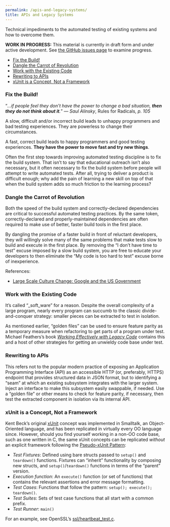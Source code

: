 ```yaml
---
permalink: /apis-and-legacy-systems/
title: APIs and Legacy Systems
---
```

Technical impediments to the automated testing of existing systems and how
to overcome them.

**WORK IN PROGRESS:** This material is currently in draft form and under
active development. See [the GitHub issues
page](https://github.com/18F/automated-testing-playbook/issues) to examine
progress.

- [Fix the Build!](#fix-the-build)
- [Dangle the Carrot of Revolution](#revolution)
- [Work with the Existing Code](#work-with-the-existing-code)
- [Rewriting to APIs](#rewriting-to-apis)
- [xUnit is a Concept, Not a Framework](#xunit)

### <a name="fix-the-build"></a>Fix the Build!

“_...if people feel they don’t have the power to change a bad situation,
**then they do not think about it**._” — _Saul Alinsky_, Rules for Radicals,
_p. 105_

A slow, difficult and/or incorrect build leads to unhappy programmers and bad
testing experiences. They are powerless to change their circumstances.

A fast, correct build leads to happy programmers and good testing experiences.
**They have the power to move fast and try new things**.

Often the first step towards improving automated testing discipline is to fix
the build system. That isn’t to say that educational outreach isn’t also
necessary, but it often necessary to fix the build system before people will
attempt to write automated tests. After all, trying to deliver a product is
difficult enough; why add the pain of learning a new skill on top of that when
the build system adds so much friction to the learning process?

### <a name="revolution"></a>Dangle the Carrot of Revolution

Both the speed of the build system and correctly-declared dependencies are
critical to successful automated testing practices. By the same token,
correctly-declared and properly-maintained dependencies are often required to
make use of better, faster build tools in the first place.

By dangling the promise of a faster build in front of reluctant developers,
they will willingly solve many of the same problems that make tests slow to
build and execute in the first place. By removing the “I don’t have time to
test” excuse imposed by a slow build system, you are free to educate your
developers to then eliminate the “My code is too hard to test” excuse borne of
inexperience.

References:

- [Large Scale Culture Change: Google and the US
  Government](https://18f.gsa.gov/2014/12/11/large-scale-development-culture-change/)

### <a name="work-with-the-existing-code"></a>Work with the Existing Code

It’s called “_soft_ware” for a reason. Despite the overall complexity of a
large program, nearly every program can succumb to the classic
divide-and-conquer strategy: smaller pieces can be extracted to test in
isolation.

As mentioned earlier, “golden files” can be used to ensure feature parity as a
temporary measure when refactoring to get parts of a program under test.
Michael Feathers’s book _[Working Effectively with Legacy
Code](http://www.amazon.com/Working-Effectively-Legacy-Michael-Feathers/dp/0131177052/)_
contains this and a host of other strategies for getting an unwieldy code base
under test.

### <a name="rewriting-to-apis"></a>Rewriting to APIs

This refers not to the popular modern practice of exposing an Application
Programming Interface (API) as an accessible HTTP (or, preferably, HTTPS)
endpoint that provides structured data in JSON format, but to identifying a
“seam” at which an existing subsystem integrates with the larger system.
Inject an interface to make this subsystem easily swappable, if needed. Use a
“golden file” or other means to check for feature parity, if necessary, then
test the extracted component in isolation via its internal API.

### <a name="xunit"></a>xUnit is a Concept, Not a Framework

Kent Beck’s original [xUnit](http://www.xprogramming.com/testfram.htm) concept
was implemented in Smalltalk, an Object-Oriented language, and has been
replicated in virtually every OO language since. However, should you find
yourself working in a non-OO code base, such as one written in C, the same
xUnit concepts can be replicated _without_ an explicit framework following the
[Pseudo-xUnit
Pattern](http://mike-bland.com/2014/06/05/pseudo-xunit-pattern.html):

- *Test Fixtures*: Defined using bare structs passed to `setup()` and
  `teardown()` functions. Fixtures can “inherit” functionality by composing
  new structs, and `setup()`/`teardown()` functions in terms of the “parent”
  version.
- *Execution function*: An `execute()` function (or set of functions) that
  contains the relevant assertions and error message formatting.
- *Test Cases*: Functions that follow the pattern: `setup(); execute();
  teardown()`.
- *Test Suites*: Sets of test case functions that all start with a common
  prefix.
- *Test Runner*: `main()`

For an example, see OpenSSL’s
[ssl/heartbeat_test.c](https://github.com/openssl/openssl/blob/master/ssl/heartbeat_test.c).
